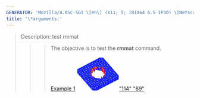 ```yaml
---
GENERATOR: 'Mozilla/4.05C-SGI \[en\] (X11; I; IRIX64 6.5 IP30) \[Netscape\]'
title: '\*arguments:'
---
```


> Description: test rmmat
>
> > > The objective is to test the **rmmat** command.\
> > >  \
> > > [Example 1](description_rmmat.md)
> > > [![](image/rmmat4_tn.gif)"114"
> > > "89"](description_rmmat.md)
